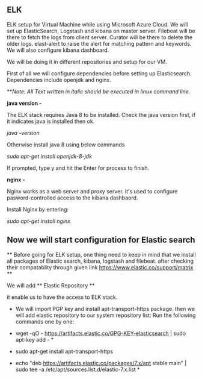 ## ELK

ELK setup for Virtual Machine while using Microsoft Azure Cloud. We will set up ElasticSearch, Logstash and kibana on master server. Filebeat will be there to fetch the logs from client server. Curator will be there to delete the older logs. elast-alert to raise the alert for matching pattern and keywords. We will also configure kibana dashboard.

We will be doing it in different repositories and setup for our VM. 

First of all we will configure dependencies before setting up Elasticsearch. Dependencies include openjdk and nginx. 

***Note: All Text written in italic should be executed in linux command line.*

**java version -**

The ELK stack requires Java 8 to be installed. Check the java version first, if it indicates java is installed then ok.  

*java -version*

Otherwise install java 8 using below commands

*sudo apt-get install openjdk-8-jdk*

If prompted, type y and hit the Enter for process to finish. 

**nginx -**

Nginx works as a web server and proxy server. it's used to configure pasword-controlled access to the kibana dashbaord. 

Install Nginx by entering: 

*sudo apt-get install nginx*

## Now we will start configuration for Elastic search

** Before going for ELK setup, one thing need to keep in mind that we install all packages of Elastic search, kibana, logstash and filebeat. after checking their compatablity through given link https://www.elastic.co/support/matrix **

We will add ** Elastic Repository **

it enable us to have the access to ELK stack. 

* We will import PGP key and install apt-transport-https package. then we will add elastic repository to our system repository list: Run the following commands one by one: 

* wget -qO - https://artifacts.elastic.co/GPG-KEY-elasticsearch | sudo apt-key add - *

* sudo apt-get install apt-transport-https

* echo "deb https://artifacts.elastic.co/packages/7.x/apt stable main" | sudo tee -a /etc/apt/sources.list.d/elastic-7.x.list *





